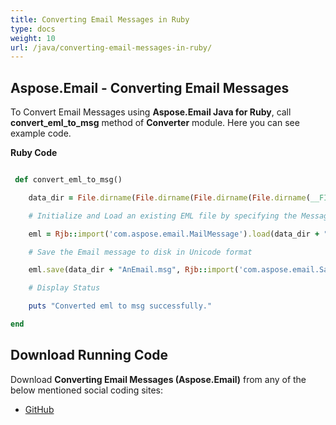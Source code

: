 ```yaml
---
title: Converting Email Messages in Ruby
type: docs
weight: 10
url: /java/converting-email-messages-in-ruby/
---
```


## **Aspose.Email - Converting Email Messages**
To Convert Email Messages using **Aspose.Email Java for Ruby**, call **convert_eml_to_msg** method of **Converter** module. Here you can see example code.

**Ruby Code**

``` ruby

 def convert_eml_to_msg()    

    data_dir = File.dirname(File.dirname(File.dirname(File.dirname(__FILE__)))) + '/data/'

    # Initialize and Load an existing EML file by specifying the MessageFormat

    eml = Rjb::import('com.aspose.email.MailMessage').load(data_dir + "Message.eml")

    # Save the Email message to disk in Unicode format

    eml.save(data_dir + "AnEmail.msg", Rjb::import('com.aspose.email.SaveOptions').getDefaultMsgUnicode())

    # Display Status

    puts "Converted eml to msg successfully."

end

```
## **Download Running Code**
Download **Converting Email Messages (Aspose.Email)** from any of the below mentioned social coding sites:

- [GitHub](https://github.com/aspose-email/Aspose.Email-for-Java/blob/master/Plugins/Aspose_Email_Java_for_Ruby/lib/asposeemailjava/Email/converter.rb)
